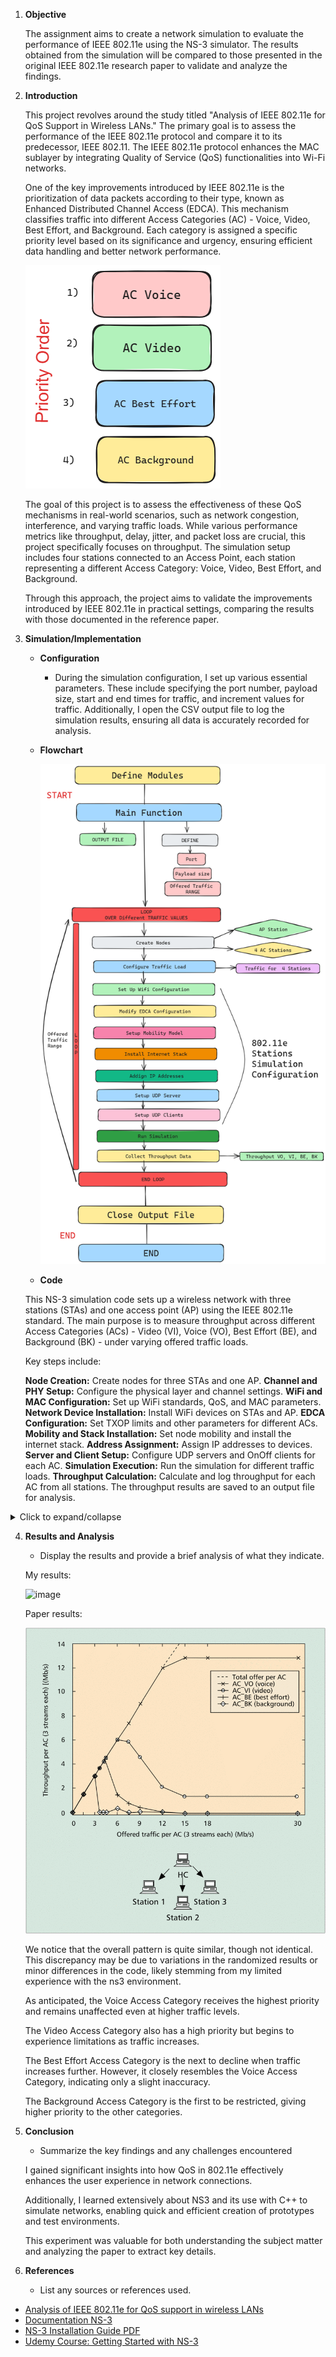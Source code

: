 
1. **Objective**
    
    The assignment aims to create a network simulation to evaluate the performance of IEEE 802.11e using the NS-3 simulator. The results obtained from the simulation will be compared to those presented in the original IEEE 802.11e research paper to validate and analyze the findings.


2. **Introduction**
    
    This project revolves around the study titled "Analysis of IEEE 802.11e for QoS Support in Wireless LANs." The primary goal is to assess the performance of the IEEE 802.11e protocol and compare it to its predecessor, IEEE 802.11. The IEEE 802.11e protocol enhances the MAC sublayer by integrating Quality of Service (QoS) functionalities into Wi-Fi networks.

    One of the key improvements introduced by IEEE 802.11e is the prioritization of data packets according to their type, known as Enhanced Distributed Channel Access (EDCA). This mechanism classifies traffic into different Access Categories (AC) - Voice, Video, Best Effort, and Background. Each category is assigned a specific priority level based on its significance and urgency, ensuring efficient data handling and better network performance.

    ![image](order.png)


    The goal of this project is to assess the effectiveness of these QoS mechanisms in real-world scenarios, such as network congestion, interference, and varying traffic loads. While various performance metrics like throughput, delay, jitter, and packet loss are crucial, this project specifically focuses on throughput. The simulation setup includes four stations connected to an Access Point, each station representing a different Access Category: Voice, Video, Best Effort, and Background.

    Through this approach, the project aims to validate the improvements introduced by IEEE 802.11e in practical settings, comparing the results with those documented in the reference paper.

3. **Simulation/Implementation**
    
    - **Configuration**
    
        - During the simulation configuration, I set up various essential parameters. These include specifying the port number, payload size, start and end times for traffic, and increment values for traffic. Additionally, I open the CSV output file to log the simulation results, ensuring all data is accurately recorded for analysis.
        
    - **Flowchart**

        ![image](flowchart.png)

    - **Code**


    This NS-3 simulation code sets up a wireless network with three stations (STAs) and one access point (AP) using the IEEE 802.11e standard. The main purpose is to measure throughput across different Access Categories (ACs) - Video (VI), Voice (VO), Best Effort (BE), and Background (BK) - under varying offered traffic loads.

    Key steps include:

    **Node Creation:** Create nodes for three STAs and one AP.
    **Channel and PHY Setup:** Configure the physical layer and channel settings.
    **WiFi and MAC Configuration:** Set up WiFi standards, QoS, and MAC parameters.
    **Network Device Installation:** Install WiFi devices on STAs and AP.
    **EDCA Configuration:** Set TXOP limits and other parameters for different ACs.
    **Mobility and Stack Installation:** Set node mobility and install the internet stack.
    **Address Assignment:** Assign IP addresses to devices.
    **Server and Client Setup:** Configure UDP servers and OnOff clients for each AC.
    **Simulation Execution:** Run the simulation for different traffic loads.
    **Throughput Calculation:** Calculate and log throughput for each AC from all stations.
    The throughput results are saved to an output file for analysis.
<details><summary>Click to expand/collapse</summary>
    
```cpp
#include "ns3/applications-module.h"
#include "ns3/command-line.h"
#include "ns3/internet-stack-helper.h"
#include "ns3/ipv4-address-helper.h"
#include "ns3/log.h"
#include "ns3/mobility-helper.h"
#include "ns3/on-off-helper.h"
#include "ns3/pointer.h"
#include "ns3/qos-txop.h"
#include "ns3/ssid.h"
#include "ns3/string.h"
#include "ns3/udp-client-server-helper.h"
#include "ns3/udp-server.h"
#include "ns3/wifi-mac.h"
#include "ns3/wifi-net-device.h"
#include "ns3/yans-wifi-channel.h"
#include "ns3/yans-wifi-helper.h"

using namespace ns3;

Ptr<ExponentialRandomVariable>
CreateExponentialRandomVariableWithMean(double mean)
{
    Ptr<ExponentialRandomVariable> rv = CreateObject<ExponentialRandomVariable>();
    rv->SetAttribute("Mean", DoubleValue(mean));
    return rv;
}

std::string
arrayToString(double array[], int size)
{
    std::string result = "[";
    if (size > 0)
    {
        result += std::to_string(array[0]);
        for (int i = 1; i < size; ++i)
        {
            result += ", " + std::to_string(array[i]);
        }
    }
    result += "]";
    return result;
}

NS_LOG_COMPONENT_DEFINE("80211eTxop");

int main(int argc, char *argv[])
{
    // Open output file for recording characteristics
    std::ofstream outputFile("output_characteristics.txt");

    // Define all neccessary variables
    uint16_t port_VI = 5001;
    uint16_t port_VO = 5002;
    uint16_t port_BE = 5003;
    uint16_t port_BK = 5004;
    uint32_t payloadSize = 1472;
    double offeredTrafficStart = 0.0001;
    double offeredTrafficEnd = 120.0;
    double offeredTrafficStep = 1.0;
    int simulationTimeEnds = 16;
    double tptVI[400], tptVO[400], tptBE[400], tptBK[400];

    // Command-line options for repeatability
    CommandLine cmd;
    cmd.AddValue("offeredTrafficAC", "Offered traffic for AC(Mbps)", offeredTrafficStart);
    cmd.Parse(argc, argv);

    int i = 0;
    // Loop through offeredTraffic values
    for (double offeredTrafficAC{offeredTrafficStart}; offeredTrafficAC <= offeredTrafficEnd;
         offeredTrafficAC += offeredTrafficStep, i++)
    {
        outputFile << "Offered Traffic (Mbps): " << offeredTrafficAC << std::endl;

        // 1. Create nodes. 1 AP and 3 STAs
        NodeContainer wifiStaNodes;
        wifiStaNodes.Create(3);
        NodeContainer wifiApNodes;
        wifiApNodes.Create(1);

        // 2. Create channel and phy
        YansWifiChannelHelper channel = YansWifiChannelHelper::Default();
        YansWifiPhyHelper phy;
        phy.SetPcapDataLinkType(WifiPhyHelper::DLT_IEEE802_11_RADIO);
        phy.SetChannel(channel.Create());
        phy.Set("ChannelSettings", StringValue("{36, 20, BAND_5GHZ, 0}"));

        // 3. Create wifi helper and mac
        WifiHelper wifi;
        wifi.SetStandard(WIFI_STANDARD_80211a);
        wifi.SetRemoteStationManager("ns3::ConstantRateWifiManager",
                                     "DataMode",
                                     StringValue("OfdmRate24Mbps"),
                                     "ControlMode",
                                     StringValue("OfdmRate6Mbps"));
        WifiMacHelper mac;

        // 4. Install network devices
        NetDeviceContainer staDeviceA;
        NetDeviceContainer staDeviceB;
        NetDeviceContainer staDeviceC;
        NetDeviceContainer apDeviceA;
        Ssid ssid;

        // 5. Set up the network devices
        ssid = Ssid("network");
        mac.SetType("ns3::StaWifiMac", "QosSupported", BooleanValue(true), "Ssid", SsidValue(ssid));
        staDeviceA = wifi.Install(phy, mac, wifiStaNodes.Get(0));
        staDeviceB = wifi.Install(phy, mac, wifiStaNodes.Get(1));
        staDeviceC = wifi.Install(phy, mac, wifiStaNodes.Get(2));

        mac.SetType("ns3::ApWifiMac",
                    "QosSupported",
                    BooleanValue(true),
                    "Ssid",
                    SsidValue(ssid),
                    "EnableBeaconJitter",
                    BooleanValue(false));
        apDeviceA = wifi.Install(phy, mac, wifiApNodes.Get(0));

        // Modify EDCA configuration (TXOP limit) for each AC
        Ptr<NetDevice> dev = wifiApNodes.Get(0)->GetDevice(0);
        Ptr<WifiNetDevice> wifi_dev = DynamicCast<WifiNetDevice>(dev);
        Ptr<WifiMac> wifi_mac = wifi_dev->GetMac();
        PointerValue ptr;
        Ptr<QosTxop> edca;
        wifi_mac->GetAttribute("BE_Txop", ptr);
        edca = ptr.Get<QosTxop>();
        edca->SetAifsn(3);
        edca->SetMinCw(15);
        edca->SetMaxCw(1023);

        wifi_mac->GetAttribute("VO_Txop", ptr);
        edca = ptr.Get<QosTxop>();
        edca->SetAifsn(2);
        edca->SetMinCw(3);
        edca->SetMaxCw(7);

        wifi_mac->GetAttribute("VI_Txop", ptr);
        edca = ptr.Get<QosTxop>();
        edca->SetAifsn(3);
        edca->SetMinCw(7);
        edca->SetMaxCw(15);

        wifi_mac->GetAttribute("BK_Txop", ptr);
        edca = ptr.Get<QosTxop>();
        edca->SetAifsn(7);
        edca->SetMinCw(15);
        edca->SetMaxCw(1023);

        MobilityHelper mobility;
        mobility.SetMobilityModel("ns3::ConstantPositionMobilityModel");
        mobility.Install(wifiStaNodes);
        mobility.Install(wifiApNodes);

        InternetStackHelper stack;
        stack.Install(wifiApNodes);
        stack.Install(wifiStaNodes);

        Ipv4AddressHelper address;
        address.SetBase("192.168.1.0", "255.255.255.0");
        Ipv4InterfaceContainer staInterfaceA;
        staInterfaceA = address.Assign(staDeviceA);
        Ipv4InterfaceContainer staInterfaceB;
        staInterfaceB = address.Assign(staDeviceB);
        Ipv4InterfaceContainer staInterfaceC;
        staInterfaceC = address.Assign(staDeviceC);
        Ipv4InterfaceContainer apInterfaceA;
        apInterfaceA = address.Assign(apDeviceA);

        // server A
        UdpServerHelper serverA_VI(port_VI);
        ApplicationContainer serverAppAVI = serverA_VI.Install(wifiStaNodes.Get(0));
        serverAppAVI.Start(Seconds(0.0));
        serverAppAVI.Stop(Seconds(simulationTimeEnds));

        UdpServerHelper serverA_VO(port_VO);
        ApplicationContainer serverAppAVO = serverA_VO.Install(wifiStaNodes.Get(0));
        serverAppAVO.Start(Seconds(0.0));
        serverAppAVO.Stop(Seconds(simulationTimeEnds));

        UdpServerHelper serverA_BE(port_BE);
        ApplicationContainer serverAppABE = serverA_BE.Install(wifiStaNodes.Get(0));
        serverAppABE.Start(Seconds(0.0));
        serverAppABE.Stop(Seconds(simulationTimeEnds));

        UdpServerHelper serverA_BK(port_BK);
        ApplicationContainer serverAppABK = serverA_BK.Install(wifiStaNodes.Get(0));
        serverAppABK.Start(Seconds(0.0));
        serverAppABK.Stop(Seconds(simulationTimeEnds));

        // server B
        UdpServerHelper serverB_VI(port_VI);
        ApplicationContainer serverAppBVI = serverB_VI.Install(wifiStaNodes.Get(1));
        serverAppBVI.Start(Seconds(0.0));
        serverAppBVI.Stop(Seconds(simulationTimeEnds));

        UdpServerHelper serverB_VO(port_VO);
        ApplicationContainer serverAppBVO = serverB_VO.Install(wifiStaNodes.Get(1));
        serverAppBVO.Start(Seconds(0.0));
        serverAppBVO.Stop(Seconds(simulationTimeEnds));

        UdpServerHelper serverB_BE(port_BE);
        ApplicationContainer serverAppBBE = serverB_BE.Install(wifiStaNodes.Get(1));
        serverAppBBE.Start(Seconds(0.0));
        serverAppBBE.Stop(Seconds(simulationTimeEnds));

        UdpServerHelper serverB_BK(port_BK);
        ApplicationContainer serverAppBBK = serverB_BK.Install(wifiStaNodes.Get(1));
        serverAppBBK.Start(Seconds(0.0));
        serverAppBBK.Stop(Seconds(simulationTimeEnds));

        // server C
        UdpServerHelper serverC_VI(port_VI);
        ApplicationContainer serverAppCVI = serverC_VI.Install(wifiStaNodes.Get(2));
        serverAppCVI.Start(Seconds(0.0));
        serverAppCVI.Stop(Seconds(simulationTimeEnds));

        UdpServerHelper serverC_VO(port_VO);
        ApplicationContainer serverAppCVO = serverC_VO.Install(wifiStaNodes.Get(2));
        serverAppCVO.Start(Seconds(0.0));
        serverAppCVO.Stop(Seconds(simulationTimeEnds));

        UdpServerHelper serverC_BE(port_BE);
        ApplicationContainer serverAppCBE = serverC_BE.Install(wifiStaNodes.Get(2));
        serverAppCBE.Start(Seconds(0.0));
        serverAppCBE.Stop(Seconds(simulationTimeEnds));

        UdpServerHelper serverC_BK(port_BK);
        ApplicationContainer serverAppCBK = serverC_BK.Install(wifiStaNodes.Get(2));
        serverAppCBK.Start(Seconds(0.0));
        serverAppCBK.Stop(Seconds(simulationTimeEnds));

        // Create clients

        InetSocketAddress destA_VI(staInterfaceA.GetAddress(0), port_VI);
        destA_VI.SetTos(0xb8); // AC_VI

        InetSocketAddress destA_VO(staInterfaceA.GetAddress(0), port_VO);
        destA_VO.SetTos(0xc0); // AC_VO

        InetSocketAddress destA_BE(staInterfaceA.GetAddress(0), port_BE);
        destA_BE.SetTos(0xa0); // AC_BE

        InetSocketAddress destA_BK(staInterfaceA.GetAddress(0), port_BK);
        destA_BK.SetTos(0x20); // AC_BK

        InetSocketAddress destB_VI(staInterfaceB.GetAddress(0), port_VI);
        destB_VI.SetTos(0xb8); // AC_VI

        InetSocketAddress destB_VO(staInterfaceB.GetAddress(0), port_VO);
        destB_VO.SetTos(0xc0); // AC_VO

        InetSocketAddress destB_BE(staInterfaceB.GetAddress(0), port_BE);
        destB_BE.SetTos(0xa0); // AC_BE

        InetSocketAddress destB_BK(staInterfaceB.GetAddress(0), port_BK);
        destB_BK.SetTos(0x20); // AC_BK

        InetSocketAddress destC_VI(staInterfaceC.GetAddress(0), port_VI);
        destC_VI.SetTos(0xb8); // AC_VI

        InetSocketAddress destC_VO(staInterfaceC.GetAddress(0), port_VO);
        destC_VO.SetTos(0xc0); // AC_VO

        InetSocketAddress destC_BE(staInterfaceC.GetAddress(0), port_BE);
        destC_BE.SetTos(0xa0); // AC_BE

        InetSocketAddress destC_BK(staInterfaceC.GetAddress(0), port_BK);
        destC_BK.SetTos(0x20); // AC_BK

        OnOffHelper clientA_VI("ns3::UdpSocketFactory", destA_VI);
        clientA_VI.SetAttribute("OnTime",
                                PointerValue(CreateExponentialRandomVariableWithMean(0.02)));
        clientA_VI.SetAttribute("OffTime",
                                PointerValue(CreateExponentialRandomVariableWithMean(0.02)));
        clientA_VI.SetAttribute("DataRate", StringValue(std::to_string(offeredTrafficAC) + "Mbps"));
        clientA_VI.SetAttribute("PacketSize", UintegerValue(payloadSize));

        OnOffHelper clientA_VO("ns3::UdpSocketFactory", destA_VO);
        clientA_VO.SetAttribute("OnTime",
                                PointerValue(CreateExponentialRandomVariableWithMean(0.02)));
        clientA_VO.SetAttribute("OffTime",
                                PointerValue(CreateExponentialRandomVariableWithMean(0.02)));
        clientA_VO.SetAttribute("DataRate", StringValue(std::to_string(offeredTrafficAC) + "Mbps"));
        clientA_VO.SetAttribute("PacketSize", UintegerValue(payloadSize));

        OnOffHelper clientA_BE("ns3::UdpSocketFactory", destA_BE);
        clientA_BE.SetAttribute("OnTime",
                                PointerValue(CreateExponentialRandomVariableWithMean(0.02)));
        clientA_BE.SetAttribute("OffTime",
                                PointerValue(CreateExponentialRandomVariableWithMean(0.02)));
        clientA_BE.SetAttribute("DataRate", StringValue(std::to_string(offeredTrafficAC) + "Mbps"));
        clientA_BE.SetAttribute("PacketSize", UintegerValue(payloadSize));

        OnOffHelper clientA_BK("ns3::UdpSocketFactory", destA_BK);
        clientA_BK.SetAttribute("OnTime",
                                PointerValue(CreateExponentialRandomVariableWithMean(0.02)));
        clientA_BK.SetAttribute("OffTime",
                                PointerValue(CreateExponentialRandomVariableWithMean(0.02)));
        clientA_BK.SetAttribute("DataRate", StringValue(std::to_string(offeredTrafficAC) + "Mbps"));
        clientA_BK.SetAttribute("PacketSize", UintegerValue(payloadSize));

        OnOffHelper clientB_VI("ns3::UdpSocketFactory", destB_VI);
        clientB_VI.SetAttribute("OnTime",
                                PointerValue(CreateExponentialRandomVariableWithMean(0.02)));
        clientB_VI.SetAttribute("OffTime",
                                PointerValue(CreateExponentialRandomVariableWithMean(0.02)));
        clientB_VI.SetAttribute("DataRate", StringValue(std::to_string(offeredTrafficAC) + "Mbps"));
        clientB_VI.SetAttribute("PacketSize", UintegerValue(payloadSize));

        OnOffHelper clientB_VO("ns3::UdpSocketFactory", destB_VO);
        clientB_VO.SetAttribute("OnTime",
                                PointerValue(CreateExponentialRandomVariableWithMean(0.02)));
        clientB_VO.SetAttribute("OffTime",
                                PointerValue(CreateExponentialRandomVariableWithMean(0.02)));
        clientB_VO.SetAttribute("DataRate", StringValue(std::to_string(offeredTrafficAC) + "Mbps"));
        clientB_VO.SetAttribute("PacketSize", UintegerValue(payloadSize));

        OnOffHelper clientB_BE("ns3::UdpSocketFactory", destB_BE);
        clientB_BE.SetAttribute("OnTime",
                                PointerValue(CreateExponentialRandomVariableWithMean(0.02)));
        clientB_BE.SetAttribute("OffTime",
                                PointerValue(CreateExponentialRandomVariableWithMean(0.02)));
        clientB_BE.SetAttribute("DataRate", StringValue(std::to_string(offeredTrafficAC) + "Mbps"));
        clientB_BE.SetAttribute("PacketSize", UintegerValue(payloadSize));

        OnOffHelper clientB_BK("ns3::UdpSocketFactory", destB_BK);
        clientB_BK.SetAttribute("OnTime",
                                PointerValue(CreateExponentialRandomVariableWithMean(0.02)));
        clientB_BK.SetAttribute("OffTime",
                                PointerValue(CreateExponentialRandomVariableWithMean(0.02)));
        clientB_BK.SetAttribute("DataRate", StringValue(std::to_string(offeredTrafficAC) + "Mbps"));
        clientB_BK.SetAttribute("PacketSize", UintegerValue(payloadSize));

        OnOffHelper clientC_VI("ns3::UdpSocketFactory", destC_VI);
        clientC_VI.SetAttribute("OnTime",
                                PointerValue(CreateExponentialRandomVariableWithMean(0.02)));
        clientC_VI.SetAttribute("OffTime",
                                PointerValue(CreateExponentialRandomVariableWithMean(0.02)));
        clientC_VI.SetAttribute("DataRate", StringValue(std::to_string(offeredTrafficAC) + "Mbps"));
        clientC_VI.SetAttribute("PacketSize", UintegerValue(payloadSize));

        OnOffHelper clientC_VO("ns3::UdpSocketFactory", destC_VO);
        clientC_VO.SetAttribute("OnTime",
                                PointerValue(CreateExponentialRandomVariableWithMean(0.02)));
        clientC_VO.SetAttribute("OffTime",
                                PointerValue(CreateExponentialRandomVariableWithMean(0.02)));
        clientC_VO.SetAttribute("DataRate", StringValue(std::to_string(offeredTrafficAC) + "Mbps"));
        clientC_VO.SetAttribute("PacketSize", UintegerValue(payloadSize));

        OnOffHelper clientC_BE("ns3::UdpSocketFactory", destC_BE);
        clientC_BE.SetAttribute("OnTime",
                                PointerValue(CreateExponentialRandomVariableWithMean(0.02)));
        clientC_BE.SetAttribute("OffTime",
                                PointerValue(CreateExponentialRandomVariableWithMean(0.02)));
        clientC_BE.SetAttribute("DataRate", StringValue(std::to_string(offeredTrafficAC) + "Mbps"));
        clientC_BE.SetAttribute("PacketSize", UintegerValue(payloadSize));

        OnOffHelper clientC_BK("ns3::UdpSocketFactory", destC_BK);
        clientC_BK.SetAttribute("OnTime",
                                PointerValue(CreateExponentialRandomVariableWithMean(0.02)));
        clientC_BK.SetAttribute("OffTime",
                                PointerValue(CreateExponentialRandomVariableWithMean(0.02)));
        clientC_BK.SetAttribute("DataRate", StringValue(std::to_string(offeredTrafficAC) + "Mbps"));
        clientC_BK.SetAttribute("PacketSize", UintegerValue(payloadSize));

        // Client A
        ApplicationContainer clientAppA_VI = clientA_VI.Install(wifiApNodes.Get(0));
        clientAppA_VI.Start(Seconds(1));
        clientAppA_VI.Stop(Seconds(simulationTimeEnds));

        ApplicationContainer clientAppA_VO = clientA_VO.Install(wifiApNodes.Get(0));
        clientAppA_VO.Start(Seconds(1));
        clientAppA_VO.Stop(Seconds(simulationTimeEnds));

        ApplicationContainer clientAppA_BE = clientA_BE.Install(wifiApNodes.Get(0));
        clientAppA_BE.Start(Seconds(1));
        clientAppA_BE.Stop(Seconds(simulationTimeEnds));

        ApplicationContainer clientAppA_BK = clientA_BK.Install(wifiApNodes.Get(0));
        clientAppA_BK.Start(Seconds(1));
        clientAppA_BK.Stop(Seconds(simulationTimeEnds));

        // Client B
        ApplicationContainer clientAppB_VI = clientB_VI.Install(wifiApNodes.Get(0));
        clientAppB_VI.Start(Seconds(1));
        clientAppB_VI.Stop(Seconds(simulationTimeEnds));

        ApplicationContainer clientAppB_VO = clientB_VO.Install(wifiApNodes.Get(0));
        clientAppB_VO.Start(Seconds(1));
        clientAppB_VO.Stop(Seconds(simulationTimeEnds));

        ApplicationContainer clientAppB_BE = clientB_BE.Install(wifiApNodes.Get(0));
        clientAppB_BE.Start(Seconds(1));
        clientAppB_BE.Stop(Seconds(simulationTimeEnds));

        ApplicationContainer clientAppB_BK = clientB_BK.Install(wifiApNodes.Get(0));
        clientAppB_BK.Start(Seconds(1));
        clientAppB_BK.Stop(Seconds(simulationTimeEnds));

        // Client C
        ApplicationContainer clientAppC_VI = clientC_VI.Install(wifiApNodes.Get(0));
        clientAppC_VI.Start(Seconds(1));
        clientAppC_VI.Stop(Seconds(simulationTimeEnds));

        ApplicationContainer clientAppC_VO = clientC_VO.Install(wifiApNodes.Get(0));
        clientAppC_VO.Start(Seconds(1));
        clientAppC_VO.Stop(Seconds(simulationTimeEnds));

        ApplicationContainer clientAppC_BE = clientC_BE.Install(wifiApNodes.Get(0));
        clientAppC_BE.Start(Seconds(1));
        clientAppC_BE.Stop(Seconds(simulationTimeEnds));

        ApplicationContainer clientAppC_BK = clientC_BK.Install(wifiApNodes.Get(0));
        clientAppC_BK.Start(Seconds(1));
        clientAppC_BK.Stop(Seconds(simulationTimeEnds));

        // Run the simulation
        Simulator::Stop(Seconds(4.0));
        Simulator::Run();

        uint totalPacketsThroughA_VI = DynamicCast<UdpServer>(serverAppAVI.Get(0))->GetReceived();
        uint totalPacketsThroughA_VO = DynamicCast<UdpServer>(serverAppAVO.Get(0))->GetReceived();
        uint totalPacketsThroughA_BE = DynamicCast<UdpServer>(serverAppABE.Get(0))->GetReceived();
        uint totalPacketsThroughA_BK = DynamicCast<UdpServer>(serverAppABK.Get(0))->GetReceived();

        uint totalPacketsThroughB_VI = DynamicCast<UdpServer>(serverAppBVI.Get(0))->GetReceived();
        uint totalPacketsThroughB_VO = DynamicCast<UdpServer>(serverAppBVO.Get(0))->GetReceived();
        uint totalPacketsThroughB_BE = DynamicCast<UdpServer>(serverAppBBE.Get(0))->GetReceived();
        uint totalPacketsThroughB_BK = DynamicCast<UdpServer>(serverAppBBK.Get(0))->GetReceived();

        uint totalPacketsThroughC_VI = DynamicCast<UdpServer>(serverAppCVI.Get(0))->GetReceived();
        uint totalPacketsThroughC_VO = DynamicCast<UdpServer>(serverAppCVO.Get(0))->GetReceived();
        uint totalPacketsThroughC_BE = DynamicCast<UdpServer>(serverAppCBE.Get(0))->GetReceived();
        uint totalPacketsThroughC_BK = DynamicCast<UdpServer>(serverAppCBK.Get(0))->GetReceived();

        Simulator::Destroy();

        double tptA_VI = (totalPacketsThroughA_VI * payloadSize * 8.) / (4 * 1000000.);
        double tptA_VO = (totalPacketsThroughA_VO * payloadSize * 8.) / (4 * 1000000.);
        double tptA_BE = (totalPacketsThroughA_BE * payloadSize * 8.) / (4 * 1000000.);
        double tptA_BK = (totalPacketsThroughA_BK * payloadSize * 8.) / (4 * 1000000.);

        double tptB_VI = (totalPacketsThroughB_VI * payloadSize * 8.) / (4 * 1000000.);
        double tptB_VO = (totalPacketsThroughB_VO * payloadSize * 8.) / (4 * 1000000.);
        double tptB_BE = (totalPacketsThroughB_BE * payloadSize * 8.) / (4 * 1000000.);
        double tptB_BK = (totalPacketsThroughB_BK * payloadSize * 8.) / (4 * 1000000.);

        double tptC_VI = (totalPacketsThroughC_VI * payloadSize * 8.) / (4 * 1000000.);
        double tptC_VO = (totalPacketsThroughC_VO * payloadSize * 8.) / (4 * 1000000.);
        double tptC_BE = (totalPacketsThroughC_BE * payloadSize * 8.) / (4 * 1000000.);
        double tptC_BK = (totalPacketsThroughC_BK * payloadSize * 8.) / (4 * 1000000.);

        tptVI[i] = (throughputA_VI + throughputB_VI + throughputC_VI) / 3;
        tptVO[i] = (throughputA_VO + throughputB_VO + throughputC_VO) / 3;
        tptBE[i] = (throughputA_BE + throughputB_BE + throughputC_BE) / 3;
        tptBK[i] = (throughputA_BK + throughputB_BK + throughputC_BK) / 3;

        output << "Throughput A (VI): " << throughputA_VI << " Mbps" << std::endl;
        output << "Throughput A (VO): " << throughputA_VO << " Mbps" << std::endl;
        output << "Throughput A (BE): " << throughputA_BE << " Mbps" << std::endl;
        output << "Throughput A (BK): " << throughputA_BK << " Mbps" << std::endl;

        output << "Throughput B (VI): " << throughputB_VI << " Mbps" << std::endl;
        output << "Throughput B (VO): " << throughputB_VO << " Mbps" << std::endl;
        output << "Throughput B (BE): " << throughputB_BE << " Mbps" << std::endl;
        output << "Throughput B (BK): " << throughputB_BK << " Mbps" << std::endl;

        output << "Throughput C (VI): " << throughputC_VI << " Mbps" << std::endl;
        output << "Throughput C (VO): " << throughputC_VO << " Mbps" << std::endl;
        output << "Throughput C (BE): " << throughputC_BE << " Mbps" << std::endl;
        output << "Throughput C (BK): " << throughputC_BK << " Mbps" << std::endl;
    }

    outputFile << "Throughput_VI = " << arrayToString(throughputVI, i) << std::endl;
    outputFile << "Throughput_VO = " << arrayToString(throughputVO, i) << std::endl;
    outputFile << "Throughput_BE = " << arrayToString(throughputBE, i) << std::endl;
    outputFile << "Throughput_BK = " << arrayToString(throughputBK, i) << std::endl;
    outputFile.close();
    return 0;
}


```
</details>




4. **Results and Analysis**
    
    - Display the results and provide a brief analysis of what they indicate.
    
    
    My results:
    
    ![image](reference)
    
    Paper results:
    
    ![image](paper.png)
    
    
    We notice that the overall pattern is quite similar, though not identical. This discrepancy may be due to variations in the randomized results or minor differences in the code, likely stemming from my limited experience with the ns3 environment.

    As anticipated, the Voice Access Category receives the highest priority and remains unaffected even at higher traffic levels.

    The Video Access Category also has a high priority but begins to experience limitations as traffic increases.

    The Best Effort Access Category is the next to decline when traffic increases further. However, it closely resembles the Voice Access Category, indicating only a slight inaccuracy.

    The Background Access Category is the first to be restricted, giving higher priority to the other categories.
    
5. **Conclusion**
    - Summarize the key findings and any challenges encountered
    
    
    I gained significant insights into how QoS in 802.11e effectively enhances the user experience in network connections.

    Additionally, I learned extensively about NS3 and its use with C++ to simulate networks, enabling quick and efficient creation of prototypes and test environments.

    This experiment was valuable for both understanding the subject matter and analyzing the paper to extract key details.
    
    
6. **References**
    - List any sources or references used.

- [Analysis of IEEE 802.11e for QoS support in wireless LANs](https://ieeexplore.ieee.org/stamp/stamp.jsp?tp=&arnumber=1265851)
- [Documentation NS-3](https://www.nsnam.org/documentation/)
- [NS-3 Installation Guide PDF](https://www.nsnam.org/docs/installation/ns-3-installation.pdf)
- [Udemy Course: Getting Started with NS-3](https://www.udemy.com/course/getting-started-with-network-simulator-3/?couponCode=ST8MT40924)


